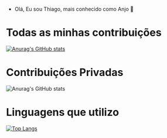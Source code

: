 - Olá, Eu sou Thiago, mais conhecido como Anjo 👋

# Todas as minhas contribuições
[![Anurag's GitHub stats](https://github-readme-stats.vercel.app/api?username=zThiago&theme=dark)](https://github.com/anuraghazra/github-readme-stats)

# Contribuições Privadas
![Anurag's GitHub stats](https://github-readme-stats.vercel.app/api?username=zThiago&count_private=true&theme=dark)

# Linguagens que utilizo
[![Top Langs](https://github-readme-stats.vercel.app/api/top-langs/?username=zThiago&layout=compact&theme=dark)](https://github.com/anuraghazra/github-readme-stats)
